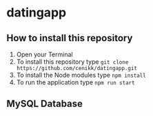 # datingapp

## How to install this repository
1. Open your Terminal
2. To install this repository type `git clone https://github.com/cenikk/datingapp.git`  
3. To install the Node modules type `npm install`
4. To run the application type `npm run start`

## MySQL Database

